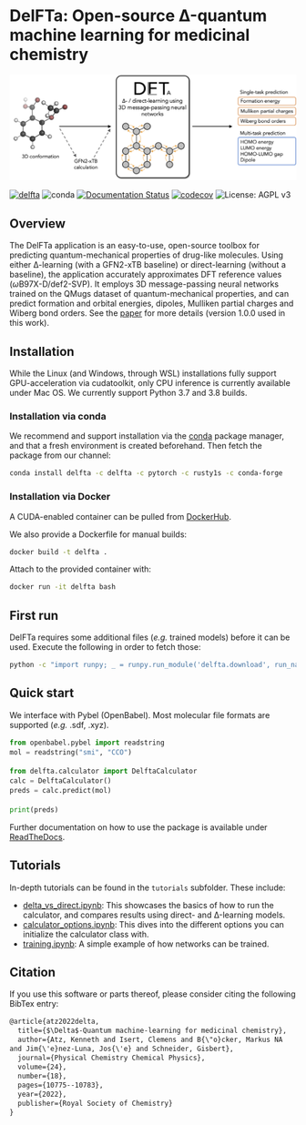 # DelFTa: Open-source Δ-quantum machine learning for medicinal chemistry
![](docs/delfta_schema.png)

[![delfta](https://github.com/josejimenezluna/delfta/actions/workflows/build.yml/badge.svg)](https://github.com/josejimenezluna/delfta/actions/workflows/build.yml)
![conda](https://anaconda.org/delfta/delfta/badges/installer/conda.svg)
[![Documentation Status](https://readthedocs.org/projects/delfta/badge/?version=latest)](https://delfta.readthedocs.io/en/latest/?badge=latest)
[![codecov](https://codecov.io/gh/josejimenezluna/delfta/branch/master/graph/badge.svg?token=kMkZiUi0DZ)](https://codecov.io/gh/josejimenezluna/delfta)
![License: AGPL v3](https://img.shields.io/badge/License-AGPL%20v3-blue.svg)

## Overview 
The DelFTa application is an easy-to-use, open-source toolbox for predicting quantum-mechanical properties of drug-like molecules. Using either ∆-learning (with a GFN2-xTB baseline) or direct-learning (without a baseline), the application accurately approximates DFT reference values (*ω*B97X-D/def2-SVP). It employs 3D message-passing neural networks trained on the QMugs dataset of quantum-mechanical properties, and can predict formation and orbital energies, dipoles, Mulliken partial charges and Wiberg bond orders. See the [paper](https://pubs.rsc.org/en/content/articlehtml/2022/cp/d2cp00834c) for more details (version 1.0.0 used in this work).

## Installation

While the Linux (and Windows, through WSL) installations fully support GPU-acceleration via cudatoolkit, only CPU inference is currently available under Mac OS. We currently support Python 3.7 and 3.8 builds.

### Installation via conda

We recommend and support installation via the [conda](https://docs.conda.io/en/latest/miniconda.html) package manager, and that a fresh environment is created beforehand. Then fetch the package from our channel:

```bash
conda install delfta -c delfta -c pytorch -c rusty1s -c conda-forge
```


### Installation via Docker

A CUDA-enabled container can be pulled from [DockerHub](https://hub.docker.com/r/josejimenezluna/delfta). 

We also provide a Dockerfile for manual builds:

```bash
docker build -t delfta . 
```

Attach to the provided container with:

```bash
docker run -it delfta bash
```

## First run

DelFTa requires some additional files (_e.g._ trained models) before it can be used. Execute the following in order to fetch those:

```bash
python -c "import runpy; _ = runpy.run_module('delfta.download', run_name='__main__')"
```

## Quick start

We interface with Pybel (OpenBabel). Most molecular file formats are supported (_e.g._ .sdf, .xyz).

```python
from openbabel.pybel import readstring
mol = readstring("smi", "CCO")

from delfta.calculator import DelftaCalculator
calc = DelftaCalculator()
preds = calc.predict(mol)

print(preds)
```


Further documentation on how to use the package is available under [ReadTheDocs](https://delfta.readthedocs.io/en/latest/).

## Tutorials

In-depth tutorials can be found in the `tutorials` subfolder. These include: 

- [delta_vs_direct.ipynb](tutorials/delta_vs_direct.ipynb): This showcases the basics of how to run the calculator, and compares results using direct- and Δ-learning models. 
- [calculator_options.ipynb](tutorials/calculator_options.ipynb): This dives into the different options you can initialize the calculator class with. 
- [training.ipynb](tutorials/training.ipynb): A simple example of how networks can be trained. 


## Citation

If you use this software or parts thereof, please consider citing the following BibTex entry:

```
@article{atz2022delta,
  title={$\Delta$-Quantum machine-learning for medicinal chemistry},
  author={Atz, Kenneth and Isert, Clemens and B{\"o}cker, Markus NA and Jim{\'e}nez-Luna, Jos{\'e} and Schneider, Gisbert},
  journal={Physical Chemistry Chemical Physics},
  volume={24},
  number={18},
  pages={10775--10783},
  year={2022},
  publisher={Royal Society of Chemistry}
}
```
